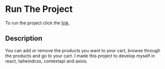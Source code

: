 # Run The Project
To run the project click the [link](https://e-commerce-hkry.surge.sh).

## Description
You can add or remove the products you want to your cart, browse through the products and go to your cart. I made this project to develop myself in react, tailwindcss, contextapi and axios.
